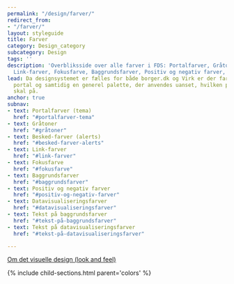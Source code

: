 ```yaml
---
permalink: "/design/farver/"
redirect_from:
- "/farver/"
layout: styleguide
title: Farver
category: Design_category
subcategory: Design
tags: ''
description: 'Overbliksside over alle farver i FDS: Portalfarver, Gråtoner, Besked-farver,
  Link-farver, Fokusfarve, Baggrundsfarver, Positiv og negativ farver, Datavisualiseringsfarver'
lead: Da designsystemet er fælles for både borger.dk og Virk er der farver til hver
  portal og samtidig en generel palette, der anvendes uanset, hvilken portal din selvbetjeningsløsning
  skal på.
anchor: true
subnav:
- text: Portalfarver (tema)
  href: "#portalfarver-tema"
- text: Gråtoner
  href: "#gråtoner"
- text: Besked-farver (alerts)
  href: "#besked-farver-alerts"
- text: Link-farver
  href: "#link-farver"
- text: Fokusfarve
  href: "#fokusfarve"
- text: Baggrundsfarver
  href: "#baggrundsfarver"
- text: Positiv og negativ farver
  href: "#positiv-og-negativ-farver"
- text: Datavisualiseringsfarver
  href: "#datavisualiseringsfarver"
- text: Tekst på baggrundsfarver
  href: "#tekst-på-baggrundsfarver"
- text: Tekst på datavisualiseringsfarver
  href: "#tekst-på-datavisualiseringsfarver"

---
```

<a href="/design/visueltdesign/">Om det visuelle design (look and feel)</a>

{% include child-sections.html parent='colors' %}